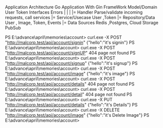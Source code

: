 

 Application Architecture
 Go Application With Gin FrameWork
 Model/Domain
 User
 Token
 Interfaces
 Errors
   |
   |
   |
   |= Handler            Parse/validate incoming requests, call services
   |= Service/Usecase    User ,Token
   |= Repository/Data    User , Image, Token, Events
   |= Data Sources       Redis ,Postgres, Cloud Storage PubSub

PS E:\advance\april\memories\account> curl.exe -X POST "http://malcorp.test/api/account/signin"
{"hello":"it's signin"}
PS E:\advance\april\memories\account> curl.exe -X POST "http://malcorp.test/api/account/signUP"
404 page not found
PS E:\advance\april\memories\account> curl.exe -X POST "http://malcorp.test/api/account/signup"
{"hello":"it's signup"}
PS E:\advance\april\memories\account> curl.exe -X POST "http://malcorp.test/api/account/image" 
{"hello":"it's image"}
PS E:\advance\april\memories\account> curl.exe -X POST "http://malcorp.test/api/account/details"
404 page not found
PS E:\advance\april\memories\account> curl.exe -X POST "http://malcorp.test/api/account/detail" 
404 page not found
PS E:\advance\april\memories\account> curl.exe -X PUT "http://malcorp.test/api/account/details" 
{"hello":"it's Details"}
PS E:\advance\april\memories\account> curl.exe -X DELETE "http://malcorp.test/api/account/image"
{"hello":"it's Delete Image"}
PS E:\advance\april\memories\account> 